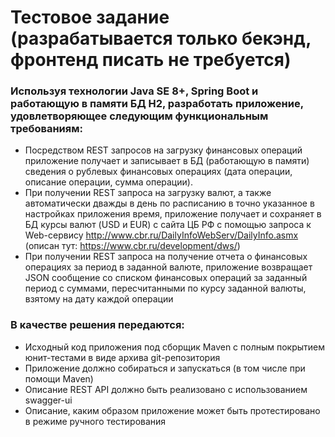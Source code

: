 # Тестовое задание (разрабатывается только бекэнд, фронтенд писать не требуется)

### Используя технологии Java SE 8+, Spring Boot и работающую в памяти БД H2, разработать приложение, удовлетворяющее следующим функциональным требованиям:
* Посредством REST запросов на загрузку финансовых операций приложение получает и записывает в БД (работающую в памяти) сведения о рублевых финансовых операциях (дата операции, описание операции, сумма операции).
* При получении REST запроса на загрузку валют, а также автоматически дважды в день по расписанию в точно указанное в настройках приложения время, приложение получает и сохраняет в БД курсы валют (USD и EUR) с сайта ЦБ РФ с помощью запроса к Web-сервису http://www.cbr.ru/DailyInfoWebServ/DailyInfo.asmx (описан тут: https://www.cbr.ru/development/dws/)
* При получении REST запроса на получение отчета о финансовых операциях за период в заданной валюте, приложение возвращает JSON сообщение со списком финансовых операций за заданный период с суммами, пересчитанными по курсу заданной валюты, взятому на дату каждой операции

### В качестве решения передаются:
* Исходный код приложения под сборщик Maven с полным покрытием юнит-тестами в виде архива git-репозитория
* Приложение должно собираться и запускаться (в том числе при помощи Maven)
* Описание REST API должно быть реализовано с использованием swagger-ui
* Описание, каким образом приложение может быть протестировано в режиме ручного тестирования

